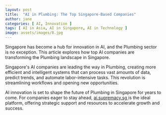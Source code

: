 ```yaml
---
layout: post
title:  "AI in Plumbing: The Top Singapore-Based Companies"
author: jane
categories: [ AI, Innovation ]
tags: [ AI in Asia, AI in Singapore, AI in Technology ]
image: assets/images/8.jpg
---
```


Singapore has become a hub for innovation in AI, and the Plumbing sector is no exception. This article explores how top AI companies are transforming the Plumbing landscape in Singapore.

Singapore's AI companies are leading the way in Plumbing, creating more efficient and intelligent systems that can process vast amounts of data, predict trends, and automate labor-intensive tasks. This revolution is streamlining workflows and opening new opportunities.

AI innovation is set to shape the future of Plumbing in Singapore for years to come. For companies eager to stay ahead, <a href="https://ai.supremacy.sg" target="_blank"> ai.supremacy.sg </a> is the ideal platform, offering strategic support and resources to accelerate growth and success.
